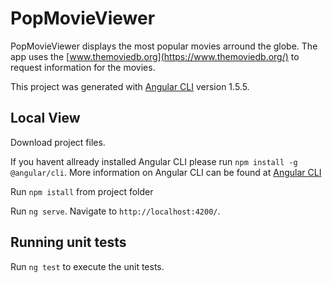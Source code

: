 # PopMovieViewer

PopMovieViewer displays the most popular movies arround the globe. The app uses the [www.themoviedb.org](https://www.themoviedb.org/) to request information for the movies. 

This project was generated with [Angular CLI](https://github.com/angular/angular-cli) version 1.5.5.

## Local View

Download project files. 

If you havent allready installed Angular CLI please run `npm install -g @angular/cli`. More information on Angular CLI can be found at [Angular CLI](https://cli.angular.io/)

Run `npm istall` from project folder

Run `ng serve`. Navigate to `http://localhost:4200/`. 


## Running unit tests

Run `ng test` to execute the unit tests.

